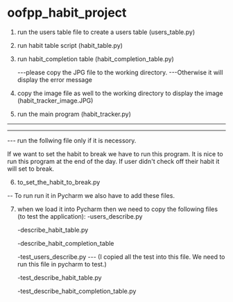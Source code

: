 # oofpp_habit_project
1. run the users table file to create a users table (users_table.py)
2. run habit table script (habit_table.py)
3. run habit_completion table (habit_completion_table.py)

   ---please copy the JPG file to the working directory. 
   ---Otherwise it will display the error message
4. copy the image file as well to the working directory to display the image
   (habit_tracker_image.JPG)

5. run the main program (habit_tracker.py)

---
---
--- run the follwing file only if it is necessory. 

If we want to set the habit to break we have to run this program. 
It is nice to run this program at the end of the day. If user didn't check off their
habit it will set to break.

6. to_set_the_habit_to_break.py


-- To run run it in Pycharm we also have to add these files.

7. when we load it into Pycharm then we need to copy the following files (to test the application):
   -users_describe.py
   
   -describe_habit_table.py
   
   -describe_habit_completion_table
   
   -test_users_describe.py      --- (I copied all the test into this file. We need to run this file in pycharm to test.)
   
   -test_describe_habit_table.py
   
   -test_describe_habit_completion_table.py
   
   
   

